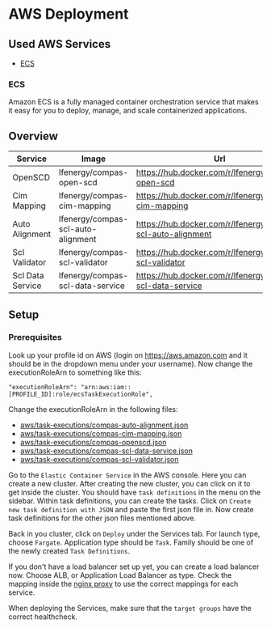 
<!--
SPDX-FileCopyrightText: 2022 Alliander N.V.
SPDX-License-Identifier: Apache-2.0
-->

# AWS Deployment

## Used AWS Services
* [ECS](#ecs)


### ECS
Amazon ECS is a fully managed container orchestration service that makes it easy for you to deploy, manage, and scale containerized applications.

## Overview

| Service 	| Image  	| Url  	| 
|-------	|---	|---	|
| OpenSCD 	| lfenergy/compas-open-scd   	| https://hub.docker.com/r/lfenergy/compas-open-scd  	|
| Cim Mapping 	| lfenergy/compas-cim-mapping   	| https://hub.docker.com/r/lfenergy/compas-cim-mapping   	|
| Auto Alignment 	| lfenergy/compas-scl-auto-alignment   	| https://hub.docker.com/r/lfenergy/compas-scl-auto-alignment   	|
| Scl Validator | lfenergy/compas-scl-validator | https://hub.docker.com/r/lfenergy/compas-scl-validator |
| Scl Data Service | lfenergy/compas-scl-data-service | https://hub.docker.com/r/lfenergy/compas-scl-data-service |


## Setup

### Prerequisites
Look up your profile id on AWS (login on https://aws.amazon.com and it should be in the dropdown menu under your username).
Now change the executionRoleArn to something like this:

```    
"executionRoleArn": "arn:aws:iam::[PROFILE_ID]:role/ecsTaskExecutionRole",
```

Change the executionRoleArn in the following files:

* [aws/task-executions/compas-auto-alignment.json](./aws/task-executions/compas-auto-alignment.json)
* [aws/task-executions/compas-cim-mapping.json](./aws/task-executions/compas-cim-mapping.json)
* [aws/task-executions/compas-openscd.json](./aws/task-executions/compas-openscd.json)
* [aws/task-executions/compas-scl-data-service.json](./aws/task-executions/compas-scl-data-service.json)
* [aws/task-executions/compas-scl-validator.json](./aws/task-executions/compas-scl-validator.json)

Go to the `Elastic Container Service` in the AWS console.
Here you can create a new cluster.
After creating the new cluster, you can click on it to get inside the cluster.
You should have `task definitions` in the menu on the sidebar.
Within task definitions, you can create the tasks.
Click on `Create new task definition with JSON` and paste the first json file in.
Now create task definitions for the other json files mentioned above.

Back in you cluster, click on `Deploy` under the Services tab.
For launch type, choose `Fargate`.
Application type should be `Task`.
Family should be one of the newly created `Task Definitions`.

If you don't have a load balancer set up yet, you can create a load balancer now.
Choose ALB, or Application Load Balancer as type.
Check the mapping inside the [nginx proxy](../compas/reverse-proxy/nginx.conf) to use the correct mappings for each service.

When deploying the Services, make sure that the `target groups` have the correct healthcheck.
